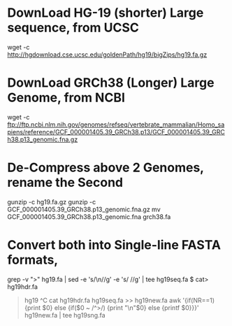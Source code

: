 # DownLoad HG-19 (shorter) Large sequence, from UCSC
wget -c http://hgdownload.cse.ucsc.edu/goldenPath/hg19/bigZips/hg19.fa.gz

# DownLoad GRCh38 (Longer) Large Genome, from NCBI
wget -c ftp://ftp.ncbi.nlm.nih.gov/genomes/refseq/vertebrate_mammalian/Homo_sapiens/reference/GCF_000001405.39_GRCh38.p13/GCF_000001405.39_GRCh38.p13_genomic.fna.gz

# De-Compress above 2 Genomes, rename the Second
gunzip -c hg19.fa.gz
gunzip -c GCF_000001405.39_GRCh38.p13_genomic.fna.gz
mv GCF_000001405.39_GRCh38.p13_genomic.fna grch38.fa

# Convert both into Single-line FASTA formats,
grep -v ">" hg19.fa | sed -e 's/\n//g' -e 's/ //g' | tee hg19seq.fa
$ cat> hg19hdr.fa
>hg19
^C
cat hg19hdr.fa hg19seq.fa >> hg19new.fa
awk '{if(NR==1) {print $0} else {if($0 ~ /^>/) {print "\n"$0} else {printf $0}}}' hg19new.fa | tee hg19sng.fa
